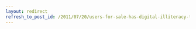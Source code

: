 ```yaml
---
layout: redirect
refresh_to_post_id: /2011/07/20/users-for-sale-has-digital-illiteracy-turned-us-into-social-commodities
---
```

